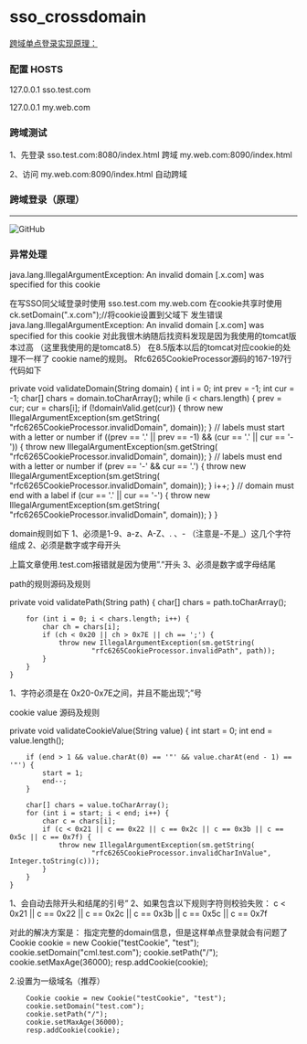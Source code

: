 # sso_crossdomain

[跨域单点登录实现原理：](http://www.cnblogs.com/ywlaker/p/6113927.html) 

### 配置 HOSTS 
127.0.0.1 sso.test.com

127.0.0.1 my.web.com


### 跨域测试
1、先登录  sso.test.com:8080/index.html  跨域 my.web.com:8090/index.html

2、访问 my.web.com:8090/index.html 自动跨域


### 跨域登录（原理）
--------------------------------------------

![GitHub](https://raw.githubusercontent.com/leqwang/kisso/master/images/cl.jpg "Kisso,crossdomain login")

### 异常处理
java.lang.IllegalArgumentException: An invalid domain [.x.com] was specified for this cookie

在写SSO同父域登录时使用
    sso.test.com
    my.web.com
在cookie共享时使用ck.setDomain(".x.com");//将cookie设置到父域下
发生错误  java.lang.IllegalArgumentException: An invalid domain [.x.com] was specified for this cookie
对此我很木纳随后找资料发现是因为我使用的tomcat版本过高  （这里我使用的是tomcat8.5）
在8.5版本以后的tomcat对应cookie的处理不一样了
cookie name的规则。 
Rfc6265CookieProcessor源码的167-197行代码如下

 private void validateDomain(String domain) {
        int i = 0;
        int prev = -1;
        int cur = -1;
        char[] chars = domain.toCharArray();
        while (i < chars.length) {
            prev = cur;
            cur = chars[i];
            if (!domainValid.get(cur)) {
                throw new IllegalArgumentException(sm.getString(
                        "rfc6265CookieProcessor.invalidDomain", domain));
            }
            // labels must start with a letter or number
            if ((prev == '.' || prev == -1) && (cur == '.' || cur == '-')) {
                throw new IllegalArgumentException(sm.getString(
                        "rfc6265CookieProcessor.invalidDomain", domain));
            }
            // labels must end with a letter or number
            if (prev == '-' && cur == '.') {
                throw new IllegalArgumentException(sm.getString(
                        "rfc6265CookieProcessor.invalidDomain", domain));
            }
            i++;
        }
        // domain must end with a label
        if (cur == '.' || cur == '-') {
            throw new IllegalArgumentException(sm.getString(
                    "rfc6265CookieProcessor.invalidDomain", domain));
        }
    }


domain规则如下 
1、必须是1-9、a-z、A-Z、. 、- （注意是-不是_）这几个字符组成 
2、必须是数字或字母开头

上篇文章使用.test.com报错就是因为使用”.”开头
3、必须是数字或字母结尾

path的规则源码及规则

 private void validatePath(String path) {
        char[] chars = path.toCharArray();

        for (int i = 0; i < chars.length; i++) {
            char ch = chars[i];
            if (ch < 0x20 || ch > 0x7E || ch == ';') {
                throw new IllegalArgumentException(sm.getString(
                        "rfc6265CookieProcessor.invalidPath", path));
            }
        }
    }

1、字符必须是在 0x20-0x7E之间，并且不能出现”;”号

cookie value 源码及规则

private void validateCookieValue(String value) {
        int start = 0;
        int end = value.length();

        if (end > 1 && value.charAt(0) == '"' && value.charAt(end - 1) == '"') {
            start = 1;
            end--;
        }

        char[] chars = value.toCharArray();
        for (int i = start; i < end; i++) {
            char c = chars[i];
            if (c < 0x21 || c == 0x22 || c == 0x2c || c == 0x3b || c == 0x5c || c == 0x7f) {
                throw new IllegalArgumentException(sm.getString(
                        "rfc6265CookieProcessor.invalidCharInValue", Integer.toString(c)));
            }
        }
    }

1、会自动去除开头和结尾的引号” 
2、如果包含以下规则字符则校验失败： 
c < 0x21 || c == 0x22 || c == 0x2c || c == 0x3b || c == 0x5c || c == 0x7f

对此的解决方案是：
指定完整的domain信息，但是这样单点登录就会有问题了
        Cookie cookie = new Cookie("testCookie", "test");
        cookie.setDomain("cml.test.com");
        cookie.setPath("/");
        cookie.setMaxAge(36000);
        resp.addCookie(cookie);

2.设置为一级域名（推荐）

        Cookie cookie = new Cookie("testCookie", "test");
        cookie.setDomain("test.com");
        cookie.setPath("/");
        cookie.setMaxAge(36000);
        resp.addCookie(cookie);
